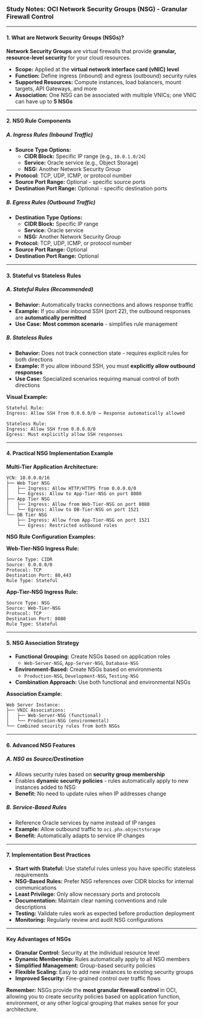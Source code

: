 ### **Study Notes: OCI Network Security Groups (NSG) - Granular Firewall Control**

---

#### **1. What are Network Security Groups (NSGs)?**

**Network Security Groups** are virtual firewalls that provide **granular, resource-level security** for your cloud resources.

*   **Scope:** Applied at the **virtual network interface card (vNIC) level**
*   **Function:** Define ingress (inbound) and egress (outbound) security rules
*   **Supported Resources:** Compute instances, load balancers, mount targets, API Gateways, and more
*   **Association:** One NSG can be associated with multiple VNICs; one VNIC can have up to **5 NSGs**

---

#### **2. NSG Rule Components**

##### **A. Ingress Rules (Inbound Traffic)**
*   **Source Type Options:**
    *   **CIDR Block:** Specific IP range (e.g., `10.0.1.0/24`)
    *   **Service:** Oracle service (e.g., Object Storage)
    *   **NSG:** Another Network Security Group
*   **Protocol:** TCP, UDP, ICMP, or protocol number
*   **Source Port Range:** Optional - specific source ports
*   **Destination Port Range:** Optional - specific destination ports

##### **B. Egress Rules (Outbound Traffic)**
*   **Destination Type Options:**
    *   **CIDR Block:** Specific IP range
    *   **Service:** Oracle service
    *   **NSG:** Another Network Security Group
*   **Protocol:** TCP, UDP, ICMP, or protocol number
*   **Source Port Range:** Optional
*   **Destination Port Range:** Optional

---

#### **3. Stateful vs Stateless Rules**

##### **A. Stateful Rules (Recommended)**
*   **Behavior:** Automatically tracks connections and allows response traffic
*   **Example:** If you allow inbound SSH (port 22), the outbound responses are **automatically permitted**
*   **Use Case:** **Most common scenario** - simplifies rule management

##### **B. Stateless Rules**
*   **Behavior:** Does not track connection state - requires explicit rules for both directions
*   **Example:** If you allow inbound SSH, you must **explicitly allow outbound responses**
*   **Use Case:** Specialized scenarios requiring manual control of both directions

**Visual Example:**
```
Stateful Rule:
Ingress: Allow SSH from 0.0.0.0/0 → Response automatically allowed

Stateless Rule:
Ingress: Allow SSH from 0.0.0.0/0
Egress: Must explicitly allow SSH responses
```

---

#### **4. Practical NSG Implementation Example**

**Multi-Tier Application Architecture:**

```
VCN: 10.0.0.0/16
├── Web Tier NSG
│   ├── Ingress: Allow HTTP/HTTPS from 0.0.0.0/0
│   └── Egress: Allow to App-Tier-NSG on port 8080
├── App Tier NSG  
│   ├── Ingress: Allow from Web-Tier-NSG on port 8080
│   └── Egress: Allow to DB-Tier-NSG on port 1521
└── DB Tier NSG
    ├── Ingress: Allow from App-Tier-NSG on port 1521
    └── Egress: Restricted outbound rules
```

**NSG Rule Configuration Examples:**

**Web-Tier-NSG Ingress Rule:**
```
Source Type: CIDR
Source: 0.0.0.0/0
Protocol: TCP
Destination Port: 80,443
Rule Type: Stateful
```

**App-Tier-NSG Ingress Rule:**
```
Source Type: NSG  
Source: Web-Tier-NSG
Protocol: TCP
Destination Port: 8080
Rule Type: Stateful
```

---

#### **5. NSG Association Strategy**

*   **Functional Grouping:** Create NSGs based on application roles
    *   `Web-Server-NSG`, `App-Server-NSG`, `Database-NSG`
*   **Environment-Based:** Create NSGs based on environments
    *   `Production-NSG`, `Development-NSG`, `Testing-NSG`
*   **Combination Approach:** Use both functional and environmental NSGs

**Association Example:**
```
Web Server Instance:
├── VNIC Associations:
│   ├── Web-Server-NSG (functional)
│   └── Production-NSG (environmental)
└── Combined security rules from both NSGs
```

---

#### **6. Advanced NSG Features**

##### **A. NSG as Source/Destination**
*   Allows security rules based on **security group membership**
*   Enables **dynamic security policies** - rules automatically apply to new instances added to NSG
*   **Benefit:** No need to update rules when IP addresses change

##### **B. Service-Based Rules**
*   Reference Oracle services by name instead of IP ranges
*   **Example:** Allow outbound traffic to `oci.phx.objectstorage`
*   **Benefit:** Automatically adapts to service IP changes

---

#### **7. Implementation Best Practices**

*   **Start with Stateful:** Use stateful rules unless you have specific stateless requirements
*   **NSG-Based Rules:** Prefer NSG references over CIDR blocks for internal communications
*   **Least Privilege:** Only allow necessary ports and protocols
*   **Documentation:** Maintain clear naming conventions and rule descriptions
*   **Testing:** Validate rules work as expected before production deployment
*   **Monitoring:** Regularly review and audit NSG configurations

---

#### **Key Advantages of NSGs**

*   **Granular Control:** Security at the individual resource level
*   **Dynamic Membership:** Rules automatically apply to all NSG members
*   **Simplified Management:** Group-based security policies
*   **Flexible Scaling:** Easy to add new instances to existing security groups
*   **Improved Security:** Fine-grained control over traffic flows

**Remember:** NSGs provide the **most granular firewall control** in OCI, allowing you to create security policies based on application function, environment, or any other logical grouping that makes sense for your architecture.